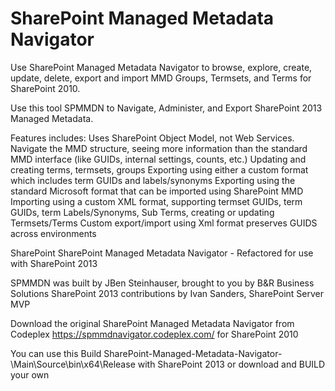SharePoint Managed Metadata Navigator
=====
Use SharePoint Managed Metadata Navigator to browse, explore, create, update, delete, export and import MMD Groups, Termsets, and Terms for SharePoint 2010.

Use this tool SPMMDN to Navigate, Administer, and Export SharePoint 2013 Managed Metadata.

Features includes: Uses SharePoint Object Model, not Web Services. 
Navigate the MMD structure, seeing more information than the standard MMD interface (like GUIDs, internal settings, counts, etc.) 
Updating and creating terms, termsets, groups 
Exporting using either a custom format which includes term GUIDs and labels/synonyms 
Exporting using the standard Microsoft format that can be imported using SharePoint MMD 
Importing using a custom XML format, supporting termset GUIDs, term GUIDs, term Labels/Synonyms, Sub Terms, creating or updating Termsets/Terms 
Custom export/import using Xml format preserves GUIDS across environments

SharePoint SharePoint Managed Metadata Navigator - Refactored for use with SharePoint 2013

SPMMDN was built by JBen Steinhauser, brought to you by B&R Business Solutions 
SharePoint 2013 contributions by Ivan Sanders, SharePoint Server MVP

Download the original SharePoint Managed Metadata Navigator from Codeplex https://spmmdnavigator.codeplex.com/ for SharePoint 2010

You can use this Build  SharePoint-Managed-Metadata-Navigator-\Main\Source\bin\x64\Release with SharePoint 2013 or download and BUILD your own


